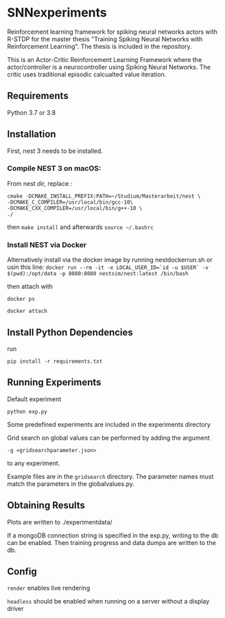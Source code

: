 # SNNexperiments
Reinforcement learning framework for spiking neural networks actors with R-STDP for the master thesis "Training Spiking Neural Networks with Reinforcement Learning". The thesis is included in the repository.

This is an Actor-Critic Reinforcement Learning Framework where the actor/controller is a neurocontroller using Spiking Neural Networks. The critic uses traditional episodic calcualted value iteration.

## Requirements
Python 3.7 or 3.8

## Installation
First, nest 3 needs to be installed.

### Compile NEST 3 on macOS:

From nest dir, replace :
```
cmake -DCMAKE_INSTALL_PREFIX:PATH=~/Studium/Masterarbeit/nest \
-DCMAKE_C_COMPILER=/usr/local/bin/gcc-10\
-DCMAKE_CXX_COMPILER=/usr/local/bin/g++-10 \
./
```

then `make install` and afterwards `source ~/.bashrc`

### Install NEST via Docker
Alternatively install via the docker image by running nestdockerrun.sh or usin this line:
```docker run --rm -it -e LOCAL_USER_ID=`id -u $USER` -v $(pwd):/opt/data -p 8080:8080 nestsim/nest:latest /bin/bash```

then attach with

```docker ps```

```docker attach```

## Install Python Dependencies
run

```pip install -r requirements.txt```


## Running Experiments
Default experiment

`python exp.py`

Some predefined experiments are included in the experiments directory

Grid search on global values can be performed by adding the argument

```-g <gridsearchparameter.json>```

to any experiment.

Example files are in the `gridsearch` directory. The parameter names must match the parameters in the globalvalues.py.

## Obtaining Results
Plots are written to ./experimentdata/

If a mongoDB connection string is specified in the exp.py, writing to the db can be enabled. Then training progress and data dumps are written to the db. 

## Config
`render` enables live rendering

`headless` should be enabled when running on a server without a display driver
